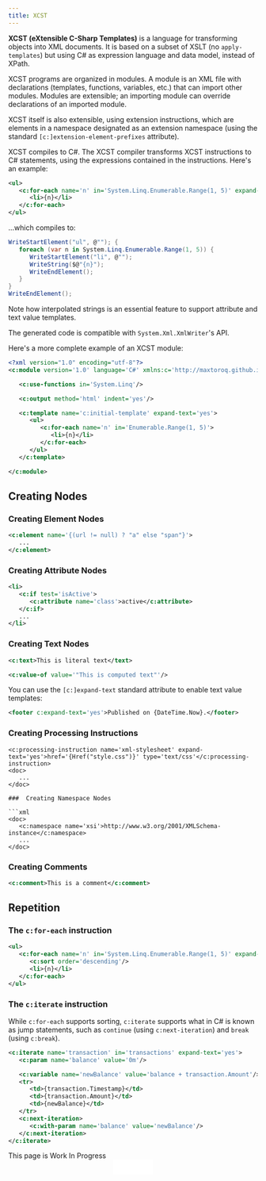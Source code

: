 ```yaml
---
title: XCST
---
```


**XCST (eXtensible C-Sharp Templates)** is a language for transforming objects into XML documents. It is based on a subset of XSLT (no `apply-templates`) but using C# as expression language and data model, instead of XPath.

XCST programs are organized in modules. A module is an XML file with declarations (templates, functions, variables, etc.) that can import other modules. Modules are extensible; an importing module can override declarations of an imported module.

XCST itself is also extensible, using extension instructions, which are elements in a namespace designated as an extension namespace (using the standard `[c:]extension-element-prefixes` attribute).

XCST compiles to C#. The XCST compiler transforms XCST instructions to C# statements, using the expressions contained in the instructions. Here's an example:

```xml
<ul>
   <c:for-each name='n' in='System.Linq.Enumerable.Range(1, 5)' expand-text='yes'>
      <li>{n}</li>
   </c:for-each>
</ul>
```

...which compiles to:

```csharp
WriteStartElement("ul", @""); {
   foreach (var n in System.Linq.Enumerable.Range(1, 5)) {
      WriteStartElement("li", @"");
      WriteString($@"{n}");
      WriteEndElement();
   }
}
WriteEndElement();
```

<div class="note">
Note how interpolated strings is an essential feature to support attribute and text value templates.
</div>

The generated code is compatible with `System.Xml.XmlWriter`'s API.

Here's a more complete example of an XCST module:

```xml
<?xml version="1.0" encoding="utf-8"?>
<c:module version='1.0' language='C#' xmlns:c='http://maxtoroq.github.io/XCST'>

   <c:use-functions in='System.Linq'/>

   <c:output method='html' indent='yes'/>

   <c:template name='c:initial-template' expand-text='yes'>
      <ul>
         <c:for-each name='n' in='Enumerable.Range(1, 5)'>
            <li>{n}</li>
         </c:for-each>
      </ul>
   </c:template>

</c:module>
```

Creating Nodes
--------------

### Creating Element Nodes

```xml
<c:element name='{(url != null) ? "a" else "span"}'>
   ...
</c:element>
```

### Creating Attribute Nodes

```xml
<li>
   <c:if test='isActive'>
      <c:attribute name='class'>active</c:attribute>
   </c:if>
   ...
</li>
```

### Creating Text Nodes

```xml
<c:text>This is literal text</text>
```

```xml
<c:value-of value='"This is computed text"'/>
```

You can use the `[c:]expand-text` standard attribute to enable text value templates:

```xml
<footer c:expand-text='yes'>Published on {DateTime.Now}.</footer>
```

### Creating Processing Instructions

```
<c:processing-instruction name='xml-stylesheet' expand-text='yes'>href='{Href("style.css")}' type='text/css'</c:processing-instruction>
<doc>
   ...
</doc>

###  Creating Namespace Nodes

```xml
<doc>
   <c:namespace name='xsi'>http://www.w3.org/2001/XMLSchema-instance</c:namespace>
   ...
</doc>
```

### Creating Comments

```xml
<c:comment>This is a comment</c:comment>
```

Repetition
----------

### The `c:for-each` instruction

```xml
<ul>
   <c:for-each name='n' in='System.Linq.Enumerable.Range(1, 5)' expand-text='yes'>
      <c:sort order='descending'/>
      <li>{n}</li>
   </c:for-each>
</ul>
```

### The `c:iterate` instruction

While `c:for-each` supports sorting, `c:iterate` supports what in C# is known as jump statements, such as `continue` (using `c:next-iteration`) and `break` (using `c:break`).

```xml
<c:iterate name='transaction' in='transactions' expand-text='yes'>
   <c:param name='balance' value='0m'/>

   <c:variable name='newBalance' value='balance + transaction.Amount'/>
   <tr>
      <td>{transaction.Timestamp}</td>
      <td>{transaction.Amount}</td>
      <td>{newBalance}</td>
   </tr>
   <c:next-iteration>
      <c:with-param name='balance' value='newBalance'/>
   </c:next-iteration>
</c:iterate>
```

<div class="note">This page is Work In Progress</div>

<div style="text-align: center">
   <iframe src="/github-btn.html?user={{site.github.owner_name}}&repo=XCST&type=star&size=large" frameborder="0" scrolling="0" width="80px" height="30px"></iframe>
</div>